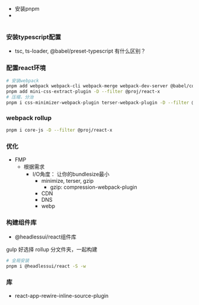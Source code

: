 * 安装pnpm
* 


```sh

``` 

### 安装typescript配置
- tsc, ts-loader, @babel/preset-typescript 有什么区别？


### 配置react环境
```sh
# 安装webpack
pnpm add webpack webpack-cli webpack-merge webpack-dev-server @babel/core @babel/preset-react @babel/preset-typescript babel-loader css-loader less style-loader less-loader postcss postcss-loader tailwindcss autoprefixer html-webpack-plugin cross-env -D --filter @proj/react-x
pnpm add mini-css-extract-plugin -D --filter @proj/react-x
# 压缩，分治
pnpm i css-minimizer-webpack-plugin terser-webpack-plugin -D --filter @proj/react-x
```

### webpack rollup
```sh
pnpm i core-js -D --filter @proj/react-x
```

### 优化
- FMP
  - 根据需求
    - I/O角度： 让你的bundlesize最小
      - minimize, terser, gzip
        - gzip: compression-webpack-plugin
      - CDN
      - DNS
      - webp


### 构建组件库
- @headlessui/react组件库

gulp 好选择
rollup 分文件夹，一起构建


```sh
# 全局安装
pnpm i @headlessui/react -S -w
```


### 库
- react-app-rewire-inline-source-plugin